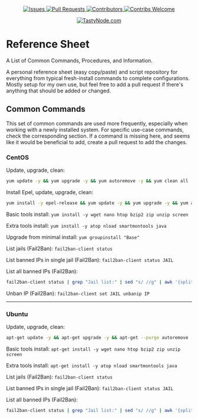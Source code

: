 <p align="center">
    <a href="https://github.com/techjwalker/reference-sheet/issues">
        <img src="https://img.shields.io/github/issues-raw/techjwalker/reference-sheet.svg?style=flat-square"
             alt="Issues">
    </a>
    <a href="https://github.com/techjwalker/reference-sheet/pulls">
        <img src="https://img.shields.io/github/issues-pr-raw/techjwalker/reference-sheet.svg?style=flat-square"
             alt="Pull Requests">
    </a>
    <a href="https://github.com/techjwalker/reference-sheet/graphs/contributors">
        <img src="https://img.shields.io/github/contributors/techjwalker/reference-sheet.svg?style=flat-square"
             alt="Contributors">
    </a>
    <a href="https://github.com/techjwalker/reference-sheet">
        <img src="https://img.shields.io/badge/contributions-welcome-brightgreen.svg?style=flat-square"
             alt="Contribs Welcome">
    </a>
</p>
<p align="center">
    <a href="https://tastynode.com">
        <img src="https://img.shields.io/badge/sponsored%20by-tastynode.com-red.svg?style=flat-square"
             alt="TastyNode.com">
    </a>
</p>

Reference Sheet
=======

A List of Common Commands, Procedures, and Information.

A personal reference sheet (easy copy/paste) and script repository for everything from typical fresh-install commands to complete configurations. Mostly setup for my own use, but feel free to add a pull request if there's anything that should be added or changed.

Common Commands
---------------

This set of common commands are used more frequently, especially when working with a newly installed system. For specific use-case commands, check the corresponding section. If a command is missing here, and seems like it would be beneficial to add, create a pull request to add the changes.

### CentOS

Update, upgrade, clean:
```sh
yum update -y && yum upgrade -y && yum autoremove -y && yum clean all
```

Install Epel, update, upgrade, clean:
```sh
yum install -y epel-release && yum update -y && yum upgrade -y && yum autoremove -y && yum clean all
```

Basic tools install: `yum install -y wget nano htop bzip2 zip unzip screen `

Extra tools install: `yum install -y atop nload smartmontools java`

Upgrade from minimal install: `yum groupinstall "Base"`

List jails (Fail2Ban): `fail2ban-client status`

List banned IPs in single jail (Fail2Ban): `fail2ban-client status JAIL`

List all banned IPs (Fail2Ban):
```sh
fail2ban-client status | grep "Jail list:" | sed "s/ //g" | awk '{split($2,a,",");for(i in a) system("fail2ban-client status " a[i])}' | grep "Status\|IP list"
```

Unban IP (Fail2Ban): `fail2ban-client set JAIL unbanip IP`

---

### Ubuntu

Update, upgrade, clean:
```sh
apt-get update -y && apt-get upgrade -y && apt-get --purge autoremove -y && apt-get clean
```

Basic tools install: `apt-get install -y wget nano htop bzip2 zip unzip screen`

Extra tools install: `apt-get install -y atop nload smartmontools java`

List jails (Fail2Ban): `fail2ban-client status`

List banned IPs in single jail (Fail2Ban): `fail2ban-client status JAIL`

List all banned IPs (Fail2Ban):
```sh
fail2ban-client status | grep "Jail list:" | sed "s/ //g" | awk '{split($2,a,",");for(i in a) system("fail2ban-client status " a[i])}' | grep "Status\|IP list"
```
